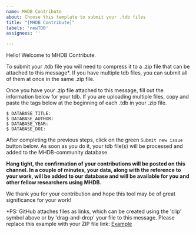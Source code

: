 ```yaml
---
name: MHDB Contribute
about: Choose this template to submit your .tdb files
title: "[MHDB Contribute]"
labels: 'newTDB'
assignees: ''

---
```


Hello! Welcome to MHDB Contribute.

To submit your .tdb file you will need to compress it to a .zip file that can be attached to this message*. If you have multiple tdb files, you can submit all of them at once in the same .zip file.

Once you have your .zip file attached to this message, fill out the information below for your tdb. If you are uploading multiple files, copy and paste the tags below at the beginning of each .tdb in your .zip file.
```
$ DATABASE_TITLE:
$ DATABASE_AUTHOR:
$ DATABASE_YEAR:
$ DATABASE_DOI:
```
After completing the previous steps, click on the green `Submit new issue` button below. As soon as you do it, your tdb file(s) will be processed and added to the MHDB-community database.

**Hang tight, the confirmation of your contributions will be posted on this channel. In a couple of minutes, your data, along with the reference to your work, will be added to our database and will be available for you and other fellow researchers using MHDB.**

We thank you for your contribution and hope this tool may be of great significance for your work!

*PS: GitHub attaches files as links, which can be created using the 'clip' symbol above or by 'drag-and-drop' your file to this message. Please replace this example with your ZIP file link: [Example](URL)